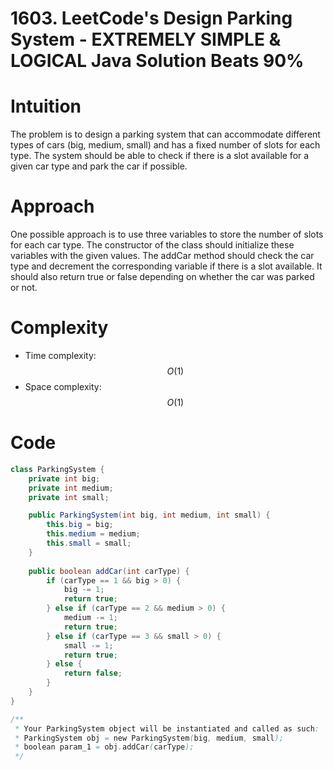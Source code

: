 # 1603. LeetCode's Design Parking System - EXTREMELY SIMPLE & LOGICAL Java Solution Beats 90%

# Intuition
The problem is to design a parking system that can accommodate different types of cars (big, medium, small) and has a fixed number of slots for each type. The system should be able to check if there is a slot available for a given car type and park the car if possible.

# Approach
One possible approach is to use three variables to store the number of slots for each car type. The constructor of the class should initialize these variables with the given values. The addCar method should check the car type and decrement the corresponding variable if there is a slot available. It should also return true or false depending on whether the car was parked or not.

# Complexity
- Time complexity: $$O(1)$$
- Space complexity:$$O(1)$$

# Code
```java
class ParkingSystem {
    private int big;
    private int medium;
    private int small;

    public ParkingSystem(int big, int medium, int small) {
        this.big = big;
        this.medium = medium;
        this.small = small;
    }
    
    public boolean addCar(int carType) {
        if (carType == 1 && big > 0) {
            big -= 1;
            return true;
        } else if (carType == 2 && medium > 0) {
            medium -= 1;
            return true;
        } else if (carType == 3 && small > 0) {
            small -= 1;
            return true;
        } else {
            return false;
        }
    }
}

/**
 * Your ParkingSystem object will be instantiated and called as such:
 * ParkingSystem obj = new ParkingSystem(big, medium, small);
 * boolean param_1 = obj.addCar(carType);
 */
```